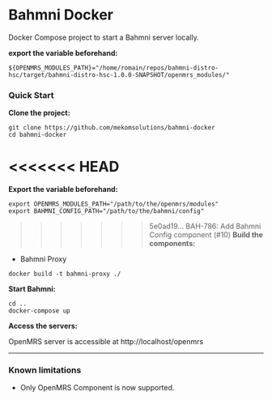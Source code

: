 # Bahmni Docker

Docker Compose project to start a Bahmni server locally.

**export the variable beforehand:**
```
${OPENMRS_MODULES_PATH}="/home/romain/repos/bahmni-distro-hsc/target/bahmni-distro-hsc-1.0.0-SNAPSHOT/openmrs_modules/"
```

### Quick Start

**Clone the project:**
```
git clone https://github.com/mekomsolutions/bahmni-docker
cd bahmni-docker
```

<<<<<<< HEAD
=======
**Export the variable beforehand:**
```
export OPENMRS_MODULES_PATH="/path/to/the/openmrs/modules"
export BAHMNI_CONFIG_PATH="/path/to/the/bahmni/config"
```

>>>>>>> 5e0ad19... BAH-786: Add Bahmni Config component (#10)
**Build the components:**

- Bahmni Proxy
```
docker build -t bahmni-proxy ./
```

**Start Bahmni:**
```
cd ..
docker-compose up
```

**Access the servers:**

OpenMRS server is accessible at http://localhost/openmrs

----

### Known limitations

- Only OpenMRS Component is now supported.
